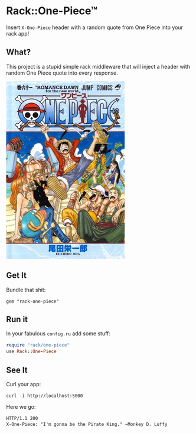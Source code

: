 # Rack::One-Piece™

Insert `X-One-Piece` header with a random quote from One Piece into your rack app!

## What?

This project is a stupid simple rack middleware that will inject a header
with random One Piece quote into every response.

<img src="onepiece.jpg" />

## Get It

Bundle that shit:

```
gem "rack-one-piece"
```

## Run it

In your fabulous `config.ru` add some stuff:

```ruby
require "rack/one-piece"
use Rack::One-Piece
```

## See It

Curl your app:

```
curl -i http://localhost:5000
```

Here we go:

```
HTTP/1.1 200
X-One-Piece: "I'm gonna be the Pirate King." ~Monkey D. Luffy
```